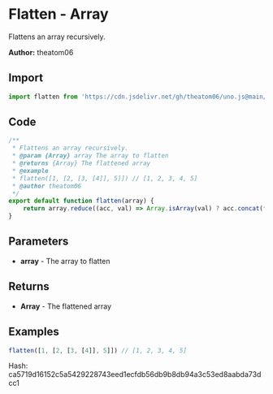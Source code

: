 # Flatten - Array
Flattens an array recursively.

**Author:** theatom06

## Import 

```js
import flatten from 'https://cdn.jsdelivr.net/gh/theatom06/uno.js@main/lib/Array/flatten';
```

## Code
```js
/**
 * Flattens an array recursively.
 * @param {Array} array The array to flatten
 * @returns {Array} The flattened array
 * @example
 * flatten([1, [2, [3, [4]], 5]]) // [1, 2, 3, 4, 5]
 * @author theatom06    
 */
export default function flatten(array) {
    return array.reduce((acc, val) => Array.isArray(val) ? acc.concat(flatten(val)) : acc.concat(val), []);
}
```

## Parameters
* **array** - The array to flatten


## Returns
* **Array** - The flattened array


## Examples
```js
flatten([1, [2, [3, [4]], 5]]) // [1, 2, 3, 4, 5]

```

Hash: ca5719d16152c5a5429228743eed1ecfdb56db9b8db94a3c53ed8aabda73dcc1